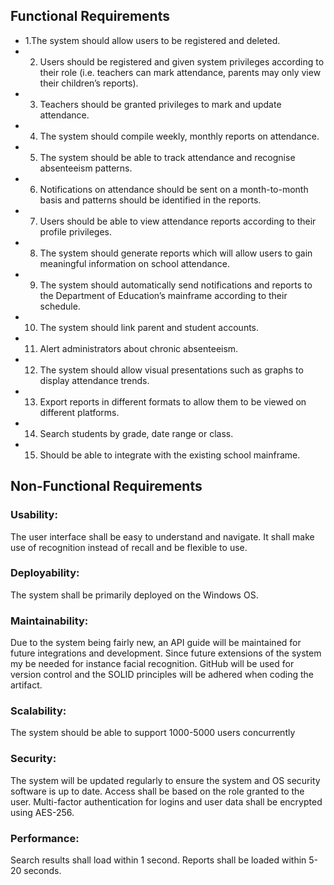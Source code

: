 ## Functional Requirements

* 1.The system should allow users to be registered and deleted.
* 2. Users should be registered and given system privileges according to their role (i.e. teachers can mark attendance, parents may only view their children’s reports).
* 3. Teachers should be granted privileges to mark and update attendance.
* 4. The system should compile weekly, monthly reports on attendance.
* 5. The system should be able to track attendance and recognise absenteeism patterns.
* 6. Notifications on attendance should be sent on a month-to-month basis and patterns should be identified in the reports.
* 7. Users should be able to view attendance reports according to their profile privileges.
* 8. The system should generate reports which will allow users to gain meaningful information on school attendance.
* 9. The system should automatically send notifications and reports to the Department of Education’s mainframe according to their schedule.
* 10. The system should link parent and student accounts.
* 11. Alert administrators about chronic absenteeism.
* 12. The system should allow visual presentations such as graphs to display attendance trends.
* 13. Export reports in different formats to allow them to be viewed on different platforms.
* 14. Search students by grade, date range or class.
* 15. Should be able to integrate with the existing school mainframe.

## Non-Functional Requirements
### Usability: 
The user interface shall be easy to understand and navigate. It shall make use of recognition instead of recall and be flexible to use.
### Deployability: 
The system shall be primarily deployed on the Windows OS.
### Maintainability: 
Due to the system being fairly new, an API guide will be maintained for future integrations and development. Since future extensions of the system my be needed for instance facial recognition. GitHub will be used for version control and the SOLID principles will be adhered when coding the artifact.
### Scalability: 
The system should be able to support 1000-5000 users concurrently 
### Security:  
The system will be updated regularly to ensure the system and OS security software is up to date. Access shall be based on the role granted to the user. Multi-factor authentication for logins and user data shall be encrypted using AES-256.
### Performance: 
Search results shall load within 1 second. Reports shall be loaded within 5-20 seconds.

